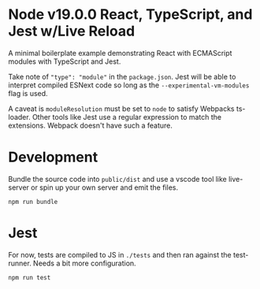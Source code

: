 # Node v19.0.0 React, TypeScript, and Jest w/Live Reload

A minimal boilerplate example demonstrating React with ECMAScript modules with TypeScript and Jest.

Take note of `"type": "module"` in the `package.json`. Jest will be able to interpret compiled ESNext code so long as the `--experimental-vm-modules` flag is used.

A caveat is `moduleResolution` must be set to `node` to satisfy Webpacks ts-loader. Other tools like Jest use a regular expression to match the extensions. Webpack doesn't have such a feature.

# Development

Bundle the source code into `public/dist` and use a vscode tool like live-server or spin up your own server and emit the files.

`npm run bundle`

# Jest

For now, tests are compiled to JS in `./tests` and then ran against the test-runner. Needs a bit more configuration.

```
npm run test
```

